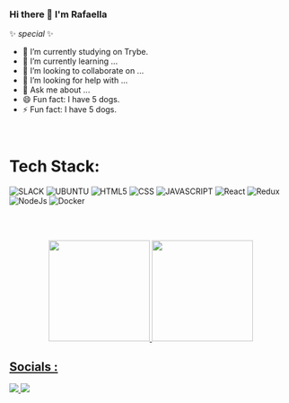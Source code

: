 ### Hi there 👋 I'm Rafaella


 ✨ _special_ ✨ 

- 🔭 I’m currently studying on Trybe.
- 🌱 I’m currently learning ...
- 👯 I’m looking to collaborate on ...
- 🤔 I’m looking for help with ...
- 💬 Ask me about ...
- 😄 Fun fact: I have 5 dogs.
- ⚡ Fun fact: I have 5 dogs.
<br>

# Tech Stack:

![SLACK](https://img.shields.io/badge/Slack-4A154B?style=for-the-badge&logo=slack&logoColor=white)
![UBUNTU](https://img.shields.io/badge/Ubuntu-E95420?style=for-the-badge&logo=ubuntu&logoColor=white)
![HTML5](https://img.shields.io/badge/HTML5-E34F26?style=for-the-badge&logo=html5&logoColor=white)
![CSS](https://img.shields.io/badge/CSS3-1572B6?style=for-the-badge&logo=css3&logoColor=white)
![JAVASCRIPT](https://img.shields.io/badge/JavaScript-323330?style=for-the-badge&logo=javascript&logoColor=F7DF1E)
![React](https://img.shields.io/badge/React-20232A?style=for-the-badge&logo=react&logoColor=61DAFB)
![Redux](https://img.shields.io/badge/Redux-593D88?style=for-the-badge&logo=redux&logoColor=white)
![NodeJs](https://img.shields.io/badge/Node.js-339933?style=for-the-badge&logo=nodedotjs&logoColor=white)
![Docker](https://img.shields.io/badge/Docker-2CA5E0?style=for-the-badge&logo=docker&logoColor=white)

<br><br>

<div align="center">
  <a href="https://github.com/rafaellaladeira">
  <img height="180em" src="https://github-readme-stats.vercel.app/api?username=rafaellaladeira&show_icons=true&theme=radical"/>
  <img height="180em" src="https://github-readme-stats.vercel.app/api/top-langs/?username=rafaellaladeira&layout=compact&langs_count=7&theme=radical"/> 
</div>

 ## Socials :
  
  <div>
    <a href="https://www.instagram.com/rafaella.ladeira"><img src="https://img.shields.io/badge/Instagram-%23E4405F.svg?logo=Instagram&logoColor=white"/>
  <a href="https://www.linkedin.com/in/rafaella-ladeira"><img src="https://img.shields.io/badge/LinkedIn-%230077B5.svg?logo=linkedin&logoColor=white"/>
  </div>

